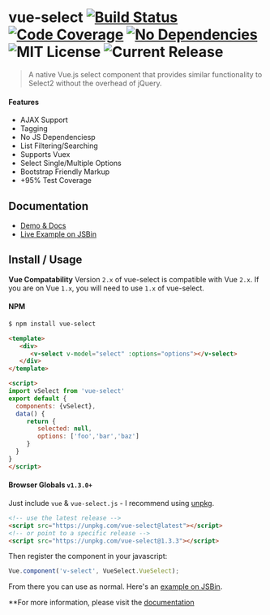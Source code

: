 # vue-select [![Build Status](https://travis-ci.org/sagalbot/vue-select.svg?branch=master)](https://travis-ci.org/sagalbot/vue-select) [![Code Coverage](https://img.shields.io/codeclimate/coverage/github/sagalbot/vue-select.svg?style=flat-square)](https://codeclimate.com/github/sagalbot/vue-select) [![No Dependencies](https://img.shields.io/gemnasium/sagalbot/vue-select.svg?style=flat-square)](https://gemnasium.com/github.com/sagalbot/vue-select) ![MIT License](https://img.shields.io/github/license/sagalbot/vue-select.svg?style=flat-square) ![Current Release](https://img.shields.io/github/release/sagalbot/vue-select.svg?style=flat-square)

> A native Vue.js select component that provides similar functionality to Select2 without the overhead of jQuery.

#### Features
- AJAX Support
- Tagging
- No JS Dependenciesp
- List Filtering/Searching
- Supports Vuex
- Select Single/Multiple Options
- Bootstrap Friendly Markup
- +95% Test Coverage

## Documentation
- [Demo & Docs](http://sagalbot.github.io/vue-select/)
- [Live Example on JSBin](http://jsbin.com/saxaru/5/edit?html,js,output)

## Install / Usage

**Vue Compatability**
Version `2.x` of vue-select is compatible with Vue `2.x`. If you are on Vue `1.x`, you will need to use `1.x` of vue-select.

#### NPM

``` bash
$ npm install vue-select
```

```html
<template>
   <div>
      <v-select v-model="select" :options="options"></v-select>
   </div>
</template>

<script>
import vSelect from 'vue-select'
export default {
  components: {vSelect},
  data() {
     return {
        selected: null,
        options: ['foo','bar','baz']
     }
  }
}
</script>
```

#### Browser Globals `v1.3.0+`

Just include `vue` & `vue-select.js` - I recommend using [unpkg](https://unpkg.com/#/).

```html
<!-- use the latest release -->
<script src="https://unpkg.com/vue-select@latest"></script>
<!-- or point to a specific release -->
<script src="https://unpkg.com/vue-select@1.3.3"></script>
```
Then register the component in your javascript:

```js
Vue.component('v-select', VueSelect.VueSelect);
```

From there you can use as normal. Here's an [example on JSBin](http://jsbin.com/saxaru/5/edit?html,js,output).

**For more information, please visit the [documentation](https://sagalbot.github.io/vue-select)

